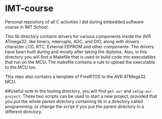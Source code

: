 # IMT-course
Personal repository of all C activities I did during embedded software course in IMT School.

This lib directory contains drivers for various components inside the AVR ATmega32, like timers, interrupts, ADC, and DIO, along with drivers character LCD, RTC, External EEPROM and other components. The drivers have been built during and mostly after taking the diploma. Also, in this directory you will find a Makefile that is used to build code into executables that run on the MCU. The makefile contains a rule to upload the executable to the MCU too.

This repo also contains a template of FreeRTOS to the AVR ATMega32 MCU.

##Useful note
In the tooling directory, you will find `get-avr` and `setup-avr-project`. These two scripts can be used to start a new project, provided that you put the whole parent directory containing lib in a directory called programming; or change the script if you put the parent directory in a different directory.
